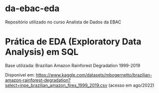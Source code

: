 # da-ebac-eda
Repositório utilizado no curso Analista de Dados da EBAC

# Prática de EDA (Exploratory Data Analysis) em SQL

Base utilizada: Brazilian Amazon Rainforest Degradation 1999-2019

Disponível em: https://www.kaggle.com/datasets/mbogernetto/brazilian-amazon-rainforest-degradation?select=inpe_brazilian_amazon_fires_1999_2019.csv (acesso em ago/2022)
